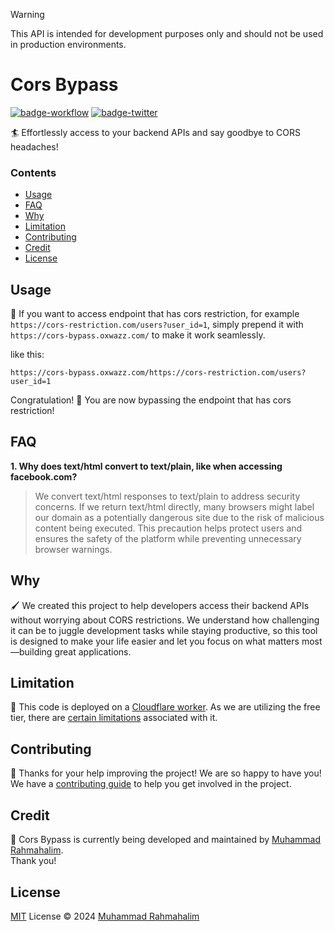 > [!WARNING]
> This API is intended for development purposes only and should not be used in production environments.

# Cors Bypass

[badge-workflow]: https://img.shields.io/github/actions/workflow/status/oxwazz/cors_bypass/release.yml
[link-workflow]: https://github.com/oxwazz/cors_bypass/actions/workflows/release.yml
[badge-twitter]: https://img.shields.io/twitter/follow/oxwazz
[link-twitter]: https://x.com/oxwazz

[![badge-workflow]][link-workflow]
[![badge-twitter]][link-twitter]

🏄 Effortlessly access to your backend APIs and say goodbye to CORS headaches!

### Contents

- [Usage](#usage)
- [FAQ](#faq)
- [Why](#why)
- [Limitation](#limitation)
- [Contributing](#contributing)
- [Credit](#credit)
- [License](#license)

## Usage

🎩 If you want to access endpoint that has cors restriction, for example `https://cors-restriction.com/users?user_id=1`,
simply prepend it with `https://cors-bypass.oxwazz.com/` to make it work seamlessly. 

like this:
```
https://cors-bypass.oxwazz.com/https://cors-restriction.com/users?user_id=1
```

Congratulation! 🎉 You are now bypassing the endpoint that has cors restriction!

## FAQ

**1. Why does text/html convert to text/plain, like when accessing facebook.com?**

> We convert text/html responses to text/plain to address security concerns. If we return text/html directly, 
> many browsers might label our domain as a potentially dangerous site due to the risk of malicious content being 
> executed. This precaution helps protect users and ensures the safety of the platform while preventing unnecessary 
> browser warnings.

## Why

🖌️ We created this project to help developers access their backend APIs without worrying about CORS restrictions. 
We understand how challenging it can be to juggle development tasks while staying productive, 
so this tool is designed to make your life easier and let you focus on what matters most—building great applications.

## Limitation

📐 This code is deployed on a [Cloudflare worker](https://developers.cloudflare.com/workers/languages/rust/). As we are
utilizing the free tier, there are [certain limitations](https://developers.cloudflare.com/workers/platform/limits/#worker-limits)
associated with it.

## Contributing

🎈 Thanks for your help improving the project! We are so happy to have you! We have a
[contributing guide](./CONTRIBUTING.md) to help you get involved in the project.

## Credit

📌 Cors Bypass is currently being developed and maintained by [Muhammad Rahmahalim](https://github.com/oxwazz).<br>
Thank you!

## License

[MIT](./LICENSE) License © 2024 [Muhammad Rahmahalim](https://github.com/oxwazz)
